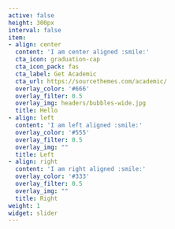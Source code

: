 ```yaml
---
active: false
height: 300px
interval: false
item:
- align: center
  content: 'I am center aligned :smile:'
  cta_icon: graduation-cap
  cta_icon_pack: fas
  cta_label: Get Academic
  cta_url: https://sourcethemes.com/academic/
  overlay_color: '#666'
  overlay_filter: 0.5
  overlay_img: headers/bubbles-wide.jpg
  title: Hello
- align: left
  content: 'I am left aligned :smile:'
  overlay_color: '#555'
  overlay_filter: 0.5
  overlay_img: ""
  title: Left
- align: right
  content: 'I am right aligned :smile:'
  overlay_color: '#333'
  overlay_filter: 0.5
  overlay_img: ""
  title: Right
weight: 1
widget: slider
---
```

